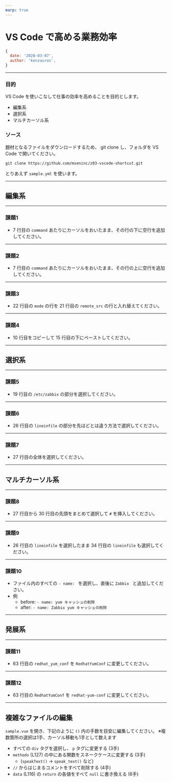 ```yaml
---
marp: true
---
```

<!-- header: VS Code で高める業務効率 -->
<!-- footer: kenzauros / 2020.03.07 -->
<!-- theme: default -->
<!-- class: invert -->
<!-- size: 16:9 -->
<!-- page_number: true -->
<!-- paginate: true -->

# VS Code で高める業務効率

```js
{
  date: '2020-03-07',
  author: 'kenzauros',
}
```

---

### 目的

VS Code を使いこなして仕事の効率を高めることを目的とします。

- 編集系
- 選択系
- マルチカーソル系

### ソース

題材となるファイルをダウンロードするため、 git clone し、フォルダを VS Code で開いてください。

```
git clone https://github.com/mseninc/z03-vscode-shortcut.git
```

とりあえず `sample.yml` を使います。

---

## 編集系

---

### 課題1

- 7 行目の `command` あたりにカーソルをおいたまま、その行の下に空行を追加してください。

---

### 課題2

- 7 行目の `command` あたりにカーソルをおいたまま、その行の上に空行を追加してください。

---

### 課題3

- 22 行目の `mode` の行を 21 行目の `remote_src` の行と入れ替えてください。

---

### 課題4

- 10 行目をコピーして 15 行目の下にペーストしてください。

---

## 選択系

---

### 課題5

- 19 行目の `/etc/zabbix` の部分を選択してください。

---

### 課題6

- 26 行目の `lineinfile` の部分を先ほどとは違う方法で選択してください。

---

### 課題7

- 27 行目の全体を選択してください。

---

## マルチカーソル系

---

### 課題8

- 27 行目から 30 行目の先頭をまとめて選択して `#` を挿入してください。

---

### 課題9

- 26 行目の `lineinfile` を選択したまま 34 行目の `lineinfile` も選択してください。

---

### 課題10

- ファイル内のすべての `- name: ` を選択し、直後に `Zabbix ` と追加してください。
- 例
    - before: `- name: yum キャッシュの削除`
    - after: `- name: Zabbix yum キャッシュの削除`

---

## 発展系

---

### 課題11

- 63 行目の `redhat_yum_conf` を `RedhatYumConf` に変更してください。

---

### 課題12

- 63 行目の `RedhatYumConf` を `redhat-yum-conf` に変更してください。

---

## 複雑なファイルの編集

`sample.vue` を開き、下記のように `()` 内の手数を目安に編集してください。
※複数箇所の選択は1手、カーソル移動も1手として数えます

- すべての `div` タグを選択し、 `p` タグに変更する (3手)
- `methods` (L127) の中にある関数をスネークケースに変更する (3手)
    - (`speakText()` → `speak_text()` など)
- `//` からはじまるコメントをすべて削除する (4手)
- `data` (L116) の `return` の各値をすべて `null` に書き換える (6手)
